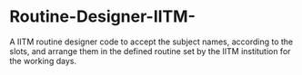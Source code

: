 # Routine-Designer-IITM-
A IITM routine designer code to accept the subject names, according to the slots, and arrange them in the defined routine set by the IITM institution for the working days.
